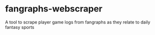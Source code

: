 # fangraphs-webscraper
A tool to scrape player game logs from fangraphs as they relate to daily fantasy sports
